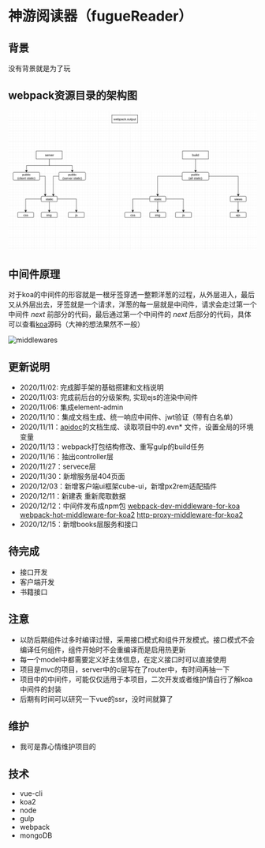 # 神游阅读器（fugueReader）

## 背景
没有背景就是为了玩
  
## webpack资源目录的架构图
![webpack.process](./static/images/webpack.process.png)

## 中间件原理
对于koa的中间件的形容就是一根牙签穿透一整颗洋葱的过程，从外层进入，最后又从外层出去，牙签就是一个请求，洋葱的每一层就是中间件，请求会走过第一个中间件
_next_
前部分的代码，最后通过第一个中间件的
_next_
后部分的代码，具体可以查看[koa](https://github.com/koajs/koa/tree/master/lib)源码（大神的想法果然不一般）

![middlewares](https://upload-images.jianshu.io/upload_images/14483412-c9ceba932764191f?imageMogr2/auto-orient/strip|imageView2/2/format/webp)

## 更新说明
* 2020/11/02: 完成脚手架的基础搭建和文档说明
* 2020/11/03: 完成前后台的分级架构, 实现ejs的渲染中间件
* 2020/11/06: 集成element-admin
* 2020/11/10：集成文档生成、统一响应中间件、jwt验证（带有白名单）
* 2020/11/11：[apidoc](https://apidocjs.com/)的文档生成、读取项目中的.evn* 文件，设置全局的环境变量
* 2020/11/13：webpack打包结构修改、重写gulp的build任务
* 2020/11/16：抽出controller层
* 2020/11/27：servece层
* 2020/11/30：新增服务层404页面
* 2020/12/03：新增客户端ui框架cube-ui，新增px2rem适配插件
* 2020/12/11：新建表 重新爬取数据
* 2020/12/12：中间件发布成npm包
[webpack-dev-middleware-for-koa](https://github.com/tnnevol/webpack-dev-middleware-for-koa2)
[webpack-hot-middleware-for-koa2](https://github.com/tnnevol/webpack-hot-middleware-for-koa2)
[http-proxy-middleware-for-koa2](https://github.com/tnnevol/http-proxy-middleware-for-koa2)
* 2020/12/15：新增books层服务和接口


## 待完成
* 接口开发
* 客户端开发
* 书籍接口

## 注意
* 以防后期组件过多时编译过慢，采用接口模式和组件开发模式。接口模式不会编译任何组件，组件开始时不会重编译而是启用热更新
* 每一个model中都需要定义好主体信息，在定义接口时可以直接使用
* 项目是mvc的项目，server中的c层写在了router中，有时间再抽一下
* 项目中的中间件，可能仅仅适用于本项目，二次开发或者维护情自行了解koa中间件的封装
* 后期有时间可以研究一下vue的ssr，没时间就算了

## 维护
* 我可是靠心情维护项目的
  
## 技术
* vue-cli
* koa2
* node
* gulp
* webpack
* mongoDB